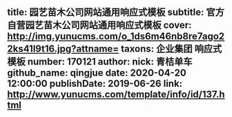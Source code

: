 title: 园艺苗木公司网站通用响应式模板
subtitle: 官方自营园艺苗木公司网站通用响应式模板
cover: http://img.yunucms.com/o_1ds6m46nb8re7ago22ks41l9t16.jpg?attname=
taxons: 企业集团 响应式模板
number: 170121
author:
  nick: 青桔单车
  github_name: qingjue
date: 2020-04-20 12:00:00
publishDate: 2019-06-26
link: http://www.yunucms.com/template/info/id/137.html
---